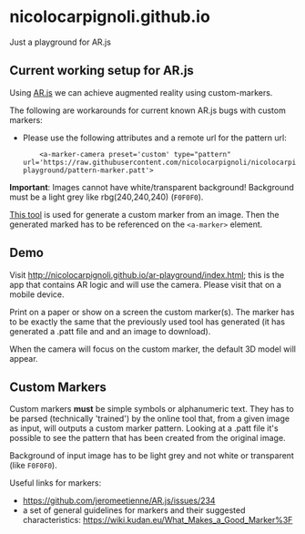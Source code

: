 # nicolocarpignoli.github.io
Just a playground for AR.js

## Current working setup for AR.js

Using [AR.js](https://github.com/jeromeetienne/AR.js) we can achieve augmented reality using custom-markers.

The following are workarounds for current known AR.js bugs with custom markers:

- Please use the following attributes and a remote url for the pattern url:

    ```
        <a-marker-camera preset='custom' type="pattern" url='https://raw.githubusercontent.com/nicolocarpignoli/nicolocarpignoli.github.io/master/ar-playground/pattern-marker.patt'>

    ```

**Important**: Images cannot have white/transparent background! Background must be a light grey like rbg(240,240,240) (`F0F0F0`).

[This tool](https://jeromeetienne.github.io/AR.js/three.js/examples/marker-training/examples/generator.html) is used for generate a custom marker from an image. Then the generated marked has to be referenced on the `<a-marker>` element.

## Demo

Visit http://nicolocarpignoli.github.io/ar-playground/index.html; this is the app that contains AR logic and will use the camera. Please visit that on a mobile device.

Print on a paper or show on a screen the custom marker(s). The marker has to be exactly the same that the previously used tool has generated (it has generated a .patt file and and an image to download).

When the camera will focus on the custom marker, the default 3D model will appear.

## Custom Markers

Custom markers **must** be simple symbols or alphanumeric text. They has to be parsed (technically 'trained') by the online tool that, from a given image as input, will outputs a custom marker pattern. Looking at a .patt file it's possible to see the pattern that has been created from the original image.

Background of input image has to be light grey and not white or transparent (like `F0F0F0`).

Useful links for markers: 
- https://github.com/jeromeetienne/AR.js/issues/234
- a set of general guidelines for markers and their suggested characteristics: https://wiki.kudan.eu/What_Makes_a_Good_Marker%3F



